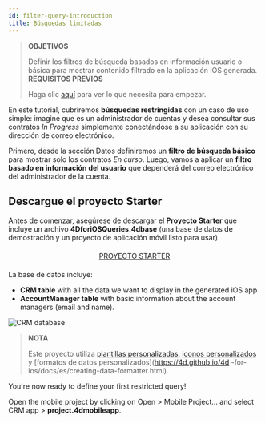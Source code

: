 ```yaml
---
id: filter-query-introduction
title: Búsquedas limitadas
---
```


> **OBJETIVOS**
> 
> Definir los filtros de búsqueda basados en información usuario o básica para mostrar contenido filtrado en la aplicación iOS generada.
> **REQUISITOS PREVIOS**
> 
> Haga clic [aquí](prerequisites.html) para ver lo que necesita para empezar.


En este tutorial, cubriremos **búsquedas restringidas** con un caso de uso simple: imagine que es un administrador de cuentas y desea consultar sus contratos *In Progress* simplemente conectándose a su aplicación con su dirección de correo electrónico.

Primero, desde la sección Datos definiremos un **filtro de búsqueda básico** para mostrar solo los contratos *En curso*. Luego, vamos a aplicar un **filtro basado en información del usuario** que dependerá del correo electrónico del administrador de la cuenta.

## Descargue el proyecto Starter

Antes de comenzar, asegúrese de descargar el **Proyecto Starter** que incluye un archivo **4DforiOSQueries.4dbase** (una base de datos de demostración y un proyecto de aplicación móvil listo para usar)

<div markdown="1" style="text-align: center; margin-top: 20px; margin-bottom: 20px">
<a class="button"
href="https://github.com/4d-for-ios/tutorial-RestrictedQueries/releases/latest/download/tutorial-RestrictedQueries.zip">PROYECTO STARTER</a>
</div>

La base de datos incluye:

* **CRM table** with all the data we want to display in the generated iOS app
* **AccountManager table** with basic information about the account managers (email and name).

![CRM database](assets/en/restricted-queries/CRMDatabase.png)

> **NOTA**
> 
> Este proyecto utiliza [plantillas personalizadas](https://4d.github.io/4d-for-ios/docs/en/creating-listform-templates.html), [iconos personalizados](https://4d.github.io/4d-for-ios/docs/en/using-icons.html) y [formatos de datos personalizados](https://4d.github.io/4d -for-ios/docs/es/creating-data-formatter.html).

You're now ready to define your first restricted query!

Open the mobile project by clicking on Open > Mobile Project... and select CRM app > **project.4dmobileapp**.
